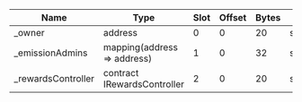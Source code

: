 | Name               | Type                        | Slot | Offset | Bytes | Contract                                                   |
|--------------------|-----------------------------|------|--------|-------|------------------------------------------------------------|
| _owner             | address                     | 0    | 0      | 20    | src/downloads/polygon/EMISSION_MANAGER.sol:EmissionManager |
| _emissionAdmins    | mapping(address => address) | 1    | 0      | 32    | src/downloads/polygon/EMISSION_MANAGER.sol:EmissionManager |
| _rewardsController | contract IRewardsController | 2    | 0      | 20    | src/downloads/polygon/EMISSION_MANAGER.sol:EmissionManager |
